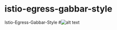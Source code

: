 # istio-egress-gabbar-style
Istio-Egress-Gabbar-Style
#![alt text](https://gabbar-d2iq.s3-us-west-2.amazonaws.com/download.jpg)
